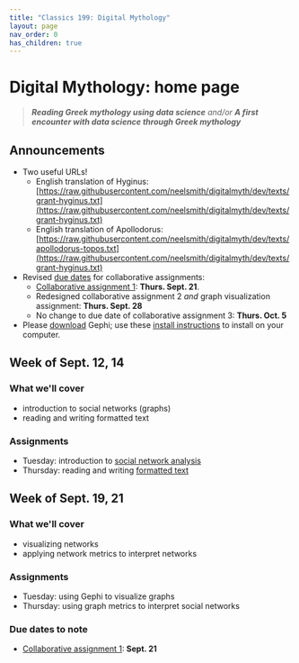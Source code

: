 ```yaml
---
title: "Classics 199: Digital Mythology"
layout: page
nav_order: 0
has_children: true
---
```



# Digital Mythology: home page

> ***Reading Greek mythology using data science*** *and/or* ***A first encounter with data science through Greek mythology***

## Announcements

- Two useful URLs!
  - English translation of Hyginus: [https://raw.githubusercontent.com/neelsmith/digitalmyth/dev/texts/grant-hyginus.txt](https://raw.githubusercontent.com/neelsmith/digitalmyth/dev/texts/grant-hyginus.txt)
   - English translation of Apollodorus: [https://raw.githubusercontent.com/neelsmith/digitalmyth/dev/texts/apollodorus-topos.txt](https://raw.githubusercontent.com/neelsmith/digitalmyth/dev/texts/grant-hyginus.txt)
- Revised [due dates](./deadlines/) for collaborative assignments:
    - [Collaborative assignment 1](./assignments/nb1/): **Thurs. Sept. 21**.
    - Redesigned collaborative assignment 2 *and* graph visualization assignment: **Thurs. Sept. 28**
    - No change to due date of collaborative assignment 3: **Thurs. Oct. 5**
- Please [download](https://gephi.org/users/download/) Gephi; use these [install instructions](https://gephi.org/users/install/) to install on your computer.



## Week of Sept. 12, 14

### What we'll cover

- introduction to social networks (graphs)
- reading and writing formatted text

### Assignments


- Tuesday: introduction to [social network analysis](./classes/socnet/)
- Thursday: reading and writing [formatted text](./classes/textio/)

## Week of Sept. 19, 21

### What we'll cover

- visualizing networks
- applying network metrics to interpret networks

### Assignments

- Tuesday: using Gephi to visualize graphs
- Thursday: using graph metrics to interpret social networks


### Due dates to note

- [Collaborative assignment 1](./assignments/nb1/): **Sept. 21**
